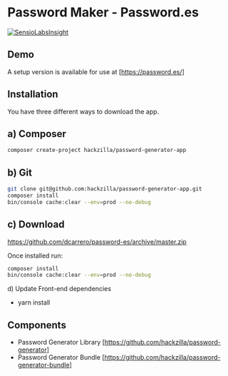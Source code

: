 Password Maker - Password.es
============================

[![SensioLabsInsight](https://insight.sensiolabs.com/projects/d047a615-edf1-4c4e-91d6-d84e82943256/big.png)](https://insight.sensiolabs.com/projects/d047a615-edf1-4c4e-91d6-d84e82943256)

Demo
----

A setup version is available for use at [https://password.es/]


Installation
---------------

You have three different ways to download the app.

a) Composer
-----------

```bash
composer create-project hackzilla/password-generator-app
```

b) Git
------

```bash
git clone git@github.com:hackzilla/password-generator-app.git
composer install
bin/console cache:clear --env=prod --no-debug
```

c) Download
-----------
https://github.com/dcarrero/password-es/archive/master.zip


Once installed run:

```bash
composer install
bin/console cache:clear --env=prod --no-debug
```

d) Update Front-end dependencies

* yarn install


Components
----------

* Password Generator Library [https://github.com/hackzilla/password-generator]
* Password Generator Bundle [https://github.com/hackzilla/password-generator-bundle]
